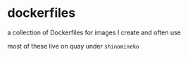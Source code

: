 # dockerfiles

a collection of Dockerfiles for images I create and often use

most of these live on quay under `shinomineko`
